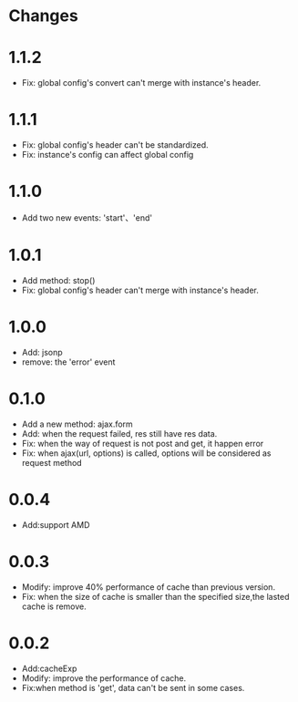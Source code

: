 # Changes

# 1.1.2

- Fix: global config's convert can't merge with instance's header.

# 1.1.1

- Fix: global config's header can't be standardized.
- Fix: instance's config can affect global config

# 1.1.0

- Add two new events: 'start'、'end'

# 1.0.1

- Add method: stop()
- Fix: global config's header can't merge with instance's header.

# 1.0.0

- Add: jsonp
- remove: the 'error' event

# 0.1.0

- Add a new method: ajax.form
- Add: when the request failed, res still have res data.
- Fix: when the way of request is not post and get, it happen error
- Fix: when ajax(url, options) is called, options will be considered as request method

# 0.0.4

- Add:support AMD

# 0.0.3

- Modify: improve 40% performance of cache than previous version.
- Fix: when the size of cache is smaller than the specified size,the lasted cache is remove.

# 0.0.2
- Add:cacheExp
- Modify: improve the performance of cache.
- Fix:when method is 'get', data can't be sent in some cases.
